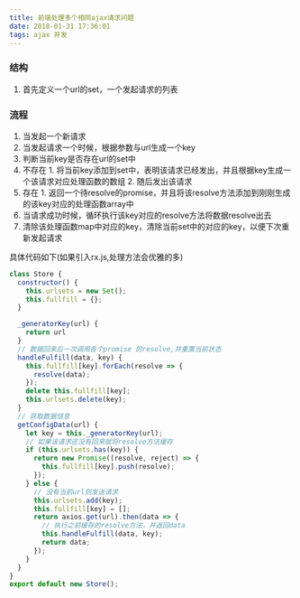 ```yaml
---
title: 前端处理多个相同ajax请求问题
date: 2018-01-31 17:36:01
tags: ajax 并发
---
```

### 结构
1. 首先定义一个url的set，一个发起请求的列表

### 流程

1. 当发起一个新请求
2. 当发起请求一个时候，根据参数与url生成一个key
3. 判断当前key是否存在url的set中
  1. 不存在
    1. 将当前key添加到set中，表明该请求已经发出，并且根据key生成一个该请求对应处理函数的数组
    2. 随后发出该请求
  2. 存在
    1. 返回一个待resolve的promise，并且将该resolve方法添加到刚刚生成的该key对应的处理函数array中
4. 当请求成功时候，循环执行该key对应的resolve方法将数据resolve出去
5. 清除该处理函数map中对应的key，清除当前set中的对应的key，以便下次重新发起请求

具体代码如下(如果引入rx.js,处理方法会优雅的多)

```javascript
class Store {
  constructor() {
    this.urlsets = new Set();
    this.fullfill = {};
  }

  _generatorKey(url) {
    return url
  }
  // 数据回来后一次调用各个promise 的resolve,并重置当前状态
  handleFulfill(data, key) {
    this.fullfill[key].forEach(resolve => {
      resolve(data);
    });
    delete this.fullfill[key];
    this.urlsets.delete(key);
  }
  // 获取数据信息
  getConfigData(url) {
    let key = this._generatorKey(url);
    // 如果该请求还没有回来就将resolve方法缓存
    if (this.urlsets.has(key)) {
      return new Promise((resolve, reject) => {
        this.fullfill[key].push(resolve);
      });
    } else {
      // 没有当前url则发送请求
      this.urlsets.add(key);
      this.fullfill[key] = [];
      return axios.get(url).then(data => {
        // 执行之前缓存的resolve方法，并返回data
        this.handleFulfill(data, key);
        return data;
      });
    }
  }
}
export default new Store();
```
